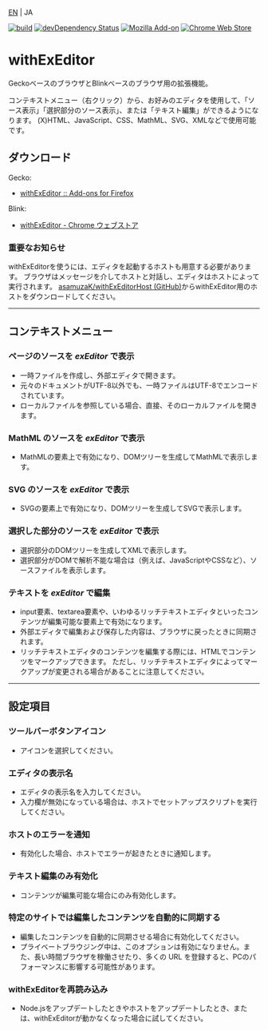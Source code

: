 [EN](./README.md) | JA

[![build](https://github.com/asamuzaK/withExEditor/workflows/build/badge.svg)](https://github.com/asamuzaK/withExEditor/actions?query=workflow%3Abuild)
[![devDependency Status](https://david-dm.org/asamuzaK/withExEditor/dev-status.svg)](https://david-dm.org/asamuzaK/withExEditor?type=dev)
[![Mozilla Add-on](https://img.shields.io/amo/v/jid1-WiAigu4HIo0Tag@jetpack.svg)](https://addons.mozilla.org/addon/withexeditor/)
[![Chrome Web Store](https://img.shields.io/chrome-web-store/v/koghhpkkcndhhclklnnnhcpkkplfkgoi.svg)](https://chrome.google.com/webstore/detail/withexeditor/koghhpkkcndhhclklnnnhcpkkplfkgoi)

# withExEditor

GeckoベースのブラウザとBlinkベースのブラウザ用の拡張機能。

コンテキストメニュー（右クリック）から、お好みのエディタを使用して、「ソース表示」「選択部分のソース表示」、または「テキスト編集」ができるようになります。
(X)HTML、JavaScript、CSS、MathML、SVG、XMLなどで使用可能です。

## ダウンロード

Gecko:
* [withExEditor :: Add-ons for Firefox](https://addons.mozilla.org/addon/withexeditor/ "withExEditor :: Add-ons for Firefox")

Blink:
* [withExEditor - Chrome ウェブストア](https://chrome.google.com/webstore/detail/withexeditor/koghhpkkcndhhclklnnnhcpkkplfkgoi "withExEditor - Chrome ウェブストア")

### 重要なお知らせ

withExEditorを使うには、エディタを起動するホストも用意する必要があります。
ブラウザはメッセージを介してホストと対話し、エディタはホストによって実行されます。
[asamuzaK/withExEditorHost (GitHub)](https://github.com/asamuzaK/withExEditorHost "asamuzaK/withExEditorHost: Native messaging host for withExEditor")からwithExEditor用のホストをダウンロードしてください。

***

## コンテキストメニュー

### ページのソースを *exEditor* で表示

* 一時ファイルを作成し、外部エディタで開きます。
* 元々のドキュメントがUTF-8以外でも、一時ファイルはUTF-8でエンコードされています。
* ローカルファイルを参照している場合、直接、そのローカルファイルを開きます。

### MathML のソースを *exEditor* で表示

* MathMLの要素上で有効になり、DOMツリーを生成してMathMLで表示します。

### SVG のソースを *exEditor* で表示

* SVGの要素上で有効になり、DOMツリーを生成してSVGで表示します。

### 選択した部分のソースを *exEditor* で表示

* 選択部分のDOMツリーを生成してXMLで表示します。
* 選択部分がDOMで解析不能な場合は（例えば、JavaScriptやCSSなど）、ソースファイルを表示します。

### テキストを *exEditor* で編集

* input要素、textarea要素や、いわゆるリッチテキストエディタといったコンテンツが編集可能な要素上で有効になります。
* 外部エディタで編集および保存した内容は、ブラウザに戻ったときに同期されます。
* リッチテキストエディタのコンテンツを編集する際には、HTMLでコンテンツをマークアップできます。
  ただし、リッチテキストエディタによってマークアップが変更される場合があることに注意してください。

***

## 設定項目

### ツールバーボタンアイコン

* アイコンを選択してください。

### エディタの表示名

* エディタの表示名を入力してください。
* 入力欄が無効になっている場合は、ホストでセットアップスクリプトを実行してください。

### ホストのエラーを通知

* 有効化した場合、ホストでエラーが起きたときに通知します。

### テキスト編集のみ有効化

* コンテンツが編集可能な場合にのみ有効化します。

### 特定のサイトでは編集したコンテンツを自動的に同期する

* 編集したコンテンツを自動的に同期させる場合に有効化してください。
* プライベートブラウジング中は、このオプションは有効になりません。また、長い時間ブラウザを稼働させたり、多くの URL を登録すると、PCのパフォーマンスに影響する可能性があります。

### withExEditorを再読み込み

* Node.jsをアップデートしたときやホストをアップデートしたとき、または、withExEditorが動かなくなった場合に試してください。
